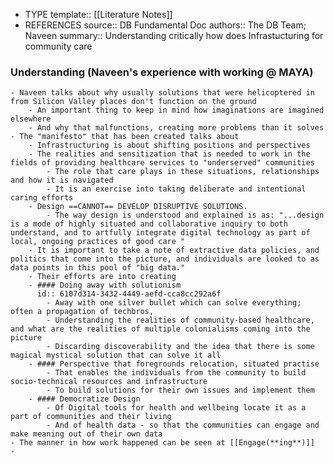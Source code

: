 - TYPE
  template:: [[Literature Notes]]
- REFERENCES
  source:: DB Fundamental Doc
  authors:: The DB Team; Naveen
  summary:: Understanding critically how does Infrastucturing for community care
### Understanding (Naveen's experience with working @ MAYA)
	- Naveen talks about why usually solutions that were helicoptered in from Silicon Valley places don't function on the ground
		- An important thing to keep in mind how imaginations are imagined elsewhere
		- And why that malfunctions, creating more problems than it solves
	- The "manifesto" that has been created talks about
		- Infrastructuring is about shifting positions and perspectives
		- The realities and sensitization that is needed to work in the fields of providing healthcare services to "underserved" communities
			- The role that care plays in these situations, relationships and how it is navigated
			- It is an exercise into taking deliberate and intentional caring efforts
		- Design ==CANNOT== DEVELOP DISRUPTIVE SOLUTIONS.
			- The way design is understood and explained is as: "...design is a mode of highly situated and collaborative inquiry to both understand, and to artfully integrate digital technology as part of local, ongoing practices of good care "
		- It is important to take a note of extractive data policies, and politics that come into the picture, and individuals are looked to as data points in this pool of "big data."
		- Their efforts are into creating
		- #### Doing away with solutionism
		  id:: 6107d314-3432-4449-aefd-cca8cc292a6f
			- Away with one silver bullet which can solve everything; often a propagation of techbros,
			- Understanding the realities of community-based healthcare, and what are the realities of multiple colonialisms coming into the picture
			- Discarding discoverability and the idea that there is some magical mystical solution that can solve it all
		- #### Perspective that foregrounds relocation, situated practise
			- That enables the individuals from the community to build socio-technical resources and infrastructure
			- To build solutions for their own issues and implement them
		- #### Democratize Design
			- Of Digital tools for health and wellbeing locate it as a part of communities and their living
			- And of health data - so that the communities can engage and make meaning out of their own data
	- The manner in how work happened can be seen at [[Engage(**ing**)]]
	-